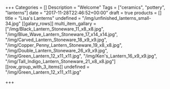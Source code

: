 +++
Categories = []
Description = "Welcome"
Tags = ["ceramics", "pottery", "lanterns"]
date = "2017-11-28T22:46:52+00:00"
draft = true
products = []
title = "Lisa's Lanterns"
undefined = "/img/unfinished_lanterns_small-34.jpg"
[[galary_rows]]
multi_item_gallary = ["/img/Black_Lantern_Stoneware_11_x8_x8.jpg", "/img/Blue_Wave_Lantern_Stoneware_17_x14_x14.jpg", "/img/Carved_Lantern_Stoneware_18_x9_x9.jpg", "/img/Copper_Penny_Lantern_Stoneware_19_x8_x8.jpg", "/img/Double_Lantern_Stoneware_26_x9_x9.jpg", "/img/Green_Lantern_12_x11_x11.jpg", "/img/Ken's_Lantern_16_x9_x9.jpg", "/img/Tall_Indigo_Lantern_Stoneware_21_x8_x8.jpg"]
[[row_group_with_3_items]]
undefined = "/img/Green_Lantern_12_x11_x11.jpg"

+++
